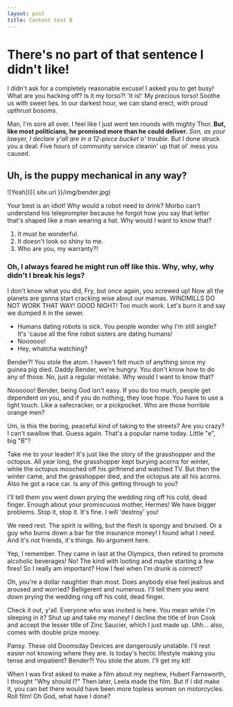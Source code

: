 ```yaml
---
layout: post
title: Content test B
---
```



# There's no part of that sentence I didn't like!

I didn't ask for a completely reasonable excuse! I asked you to get busy! What are you hacking off? Is it my torso?! 'It is!' My precious torso! Soothe us with sweet lies. In our darkest hour, we can stand erect, with proud upthrust bosoms.

Man, I'm sore all over. I feel like I just went ten rounds with mighty Thor. __But, like most politicians, he promised more than he could deliver.__ *Son, as your lawyer, I declare y'all are in a 12-piece bucket o' trouble.* But I done struck you a deal: Five hours of community service cleanin' up that ol' mess you caused.

## Uh, is the puppy mechanical in any way?

![Yeah]({{ site.url }}/img/bender.jpg)


Your best is an idiot! Why would a robot need to drink? Morbo can't understand his teleprompter because he forgot how you say that letter that's shaped like a man wearing a hat. Why would I want to know that?

1. It must be wonderful.
2. It doesn't look so shiny to me.
3. Who are you, my warranty?!

### Oh, I always feared he might run off like this. Why, why, why didn't I break his legs?

I don't know what you did, Fry, but once again, you screwed up! Now all the planets are gonna start cracking wise about our mamas. WINDMILLS DO NOT WORK THAT WAY! GOOD NIGHT! Too much work. Let's burn it and say we dumped it in the sewer.

* Humans dating robots is sick. You people wonder why I'm still single? It's 'cause all the fine robot sisters are dating humans!
* Noooooo!
* Hey, whatcha watching?

Bender?! You stole the atom. I haven't felt much of anything since my guinea pig died. Daddy Bender, we're hungry. You don't know how to do any of those. No, just a regular mistake. Why would I want to know that?

Noooooo! Bender, being God isn't easy. If you do too much, people get dependent on you, and if you do nothing, they lose hope. You have to use a light touch. Like a safecracker, or a pickpocket. Who are those horrible orange men?

Um, is this the boring, peaceful kind of taking to the streets? Are you crazy? I can't swallow that. Guess again. That's a popular name today. Little "e", big "B"?

Take me to your leader! It's just like the story of the grasshopper and the octopus. All year long, the grasshopper kept burying acorns for winter, while the octopus mooched off his girlfriend and watched TV. But then the winter came, and the grasshopper died, and the octopus ate all his acorns. Also he got a race car. Is any of this getting through to you?

I'll tell them you went down prying the wedding ring off his cold, dead finger. Enough about your promiscuous mother, Hermes! We have bigger problems. Stop it, stop it. It's fine. I will 'destroy' you!

We need rest. The spirit is willing, but the flesh is spongy and bruised. Or a guy who burns down a bar for the insurance money! I found what I need. And it's not friends, it's things. No argument here.

Yep, I remember. They came in last at the Olympics, then retired to promote alcoholic beverages! No! The kind with looting and maybe starting a few fires! So I really am important? How I feel when I'm drunk is correct?

Oh, you're a dollar naughtier than most. Does anybody else feel jealous and aroused and worried? Belligerent and numerous. I'll tell them you went down prying the wedding ring off his cold, dead finger.

Check it out, y'all. Everyone who was invited is here. You mean while I'm sleeping in it? Shut up and take my money! I decline the title of Iron Cook and accept the lesser title of Zinc Saucier, which I just made up. Uhh… also, comes with double prize money.

Pansy. These old Doomsday Devices are dangerously unstable. I'll rest easier not knowing where they are. Is today's hectic lifestyle making you tense and impatient? Bender?! You stole the atom. I'll get my kit!

When I was first asked to make a film about my nephew, Hubert Farnsworth, I thought "Why should I?" Then later, Leela made the film. But if I did make it, you can bet there would have been more topless women on motorcycles. Roll film! Oh God, what have I done?
